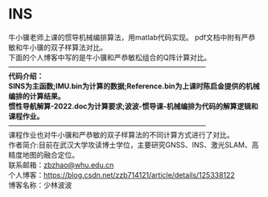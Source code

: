 # INS
牛小骥老师上课的惯导机械编排算法，用matlab代码实现。 pdf文档中附有严恭敏和牛小骥的双子样算法对比。    
下面的个人博客中写的是牛小骥和严恭敏松组合的Q阵计算对比。  
————————————————————————————  
**代码介绍：**  
**SINS为主函数;IMU.bin为计算的数据;Reference.bin为上课时陈启金提供的机械编排的计算结果。**  
**惯性导航解算-2022.doc为计算要求;波波-惯导课-机械编排为代码的解算逻辑和课程作业。**   
————————————————————————————  
课程作业也对牛小骥和严恭敏的双子样算法的不同计算方式进行了对比。  
作者简介:目前在武汉大学攻读博士学位，主要研究GNSS、INS、激光SLAM、高精度地图的融合定位。  
联系邮箱：zbzhao@whu.edu.cn  
个人博客：https://blog.csdn.net/zzb714121/article/details/125338122  
博客名称：少林波波  
